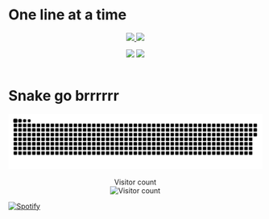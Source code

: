 
 # One line at a time
 
 <p align="center">
   <a href="#">
     <img height=200 src="https://my-stats-43gk.vercel.app/api?username=JancoNel&show_icons=true&theme=radical&hide=contribs,issues&show=discussions_answered&rank_icon=github&include_all_commits=true&card_width=150" />
   </a>
   <a href="#">
     <img height=200 src="https://my-stats-43gk.vercel.app/api/top-langs/?username=JancoNel&hide=html,scss,css&langs_count=8&layout=compact&theme=radical&card_width=150" />
   </a>
 </p>
 
 <div align="center">
   <img height=202 src="https://github-readme-streak-stats-git-main-davids-projects-ad77adcc.vercel.app/?user=JancoNel&theme=radical" />
   <img height=97 src="https://github-profile-trophy.vercel.app/?username=JancoNel&theme=radical&no-frame=true&title=Stars,Followers,Commits&column=-1" />
 </div>
 
 <br clear="both" />
 
 # Snake go brrrrrr
 
 <p align="center">
   <a href="#">
     <img src="contributions.svg" alt="Snake animation">
   </a>
 </p>
 
 <p align="center">
   Visitor count<br>
   <img src="https://profile-counter.glitch.me/_JancoNel/count.svg" alt="Visitor count" />
 </p>
 
 [![Spotify](https://novatorem-black-omega.vercel.app/api/spotify)](https://open.spotify.com/user/31nncagvjsr6eno224tn3j7zfgzm)
